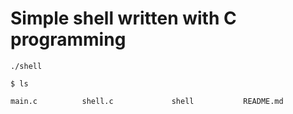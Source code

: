 # Simple shell written with C programming

````
./shell

$ ls

main.c 			shell.c 			shell			README.md

````
##
